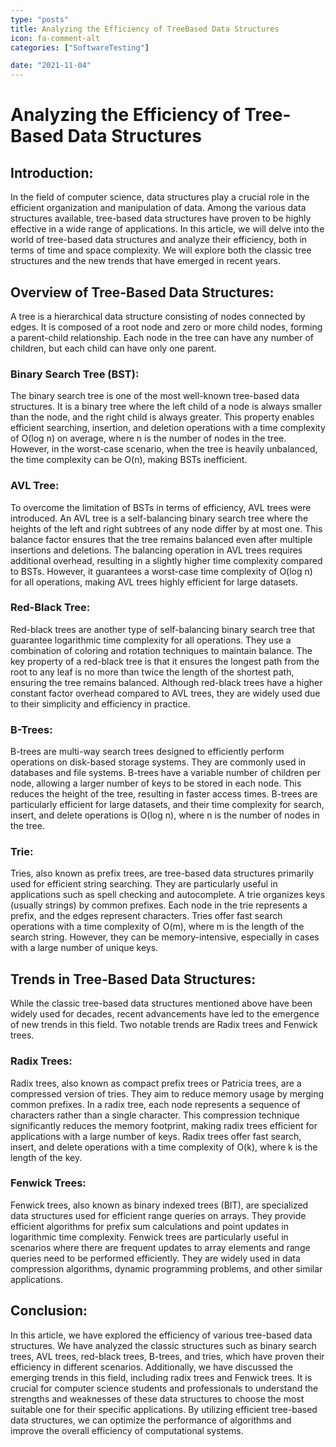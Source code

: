 ```yaml
---
type: "posts"
title: Analyzing the Efficiency of TreeBased Data Structures
icon: fa-comment-alt
categories: ["SoftwareTesting"]

date: "2021-11-04"
---
```




# Analyzing the Efficiency of Tree-Based Data Structures

## Introduction:
In the field of computer science, data structures play a crucial role in the efficient organization and manipulation of data. Among the various data structures available, tree-based data structures have proven to be highly effective in a wide range of applications. In this article, we will delve into the world of tree-based data structures and analyze their efficiency, both in terms of time and space complexity. We will explore both the classic tree structures and the new trends that have emerged in recent years.

## Overview of Tree-Based Data Structures:
A tree is a hierarchical data structure consisting of nodes connected by edges. It is composed of a root node and zero or more child nodes, forming a parent-child relationship. Each node in the tree can have any number of children, but each child can have only one parent.

### Binary Search Tree (BST):
The binary search tree is one of the most well-known tree-based data structures. It is a binary tree where the left child of a node is always smaller than the node, and the right child is always greater. This property enables efficient searching, insertion, and deletion operations with a time complexity of O(log n) on average, where n is the number of nodes in the tree. However, in the worst-case scenario, when the tree is heavily unbalanced, the time complexity can be O(n), making BSTs inefficient.

### AVL Tree:
To overcome the limitation of BSTs in terms of efficiency, AVL trees were introduced. An AVL tree is a self-balancing binary search tree where the heights of the left and right subtrees of any node differ by at most one. This balance factor ensures that the tree remains balanced even after multiple insertions and deletions. The balancing operation in AVL trees requires additional overhead, resulting in a slightly higher time complexity compared to BSTs. However, it guarantees a worst-case time complexity of O(log n) for all operations, making AVL trees highly efficient for large datasets.

### Red-Black Tree:
Red-black trees are another type of self-balancing binary search tree that guarantee logarithmic time complexity for all operations. They use a combination of coloring and rotation techniques to maintain balance. The key property of a red-black tree is that it ensures the longest path from the root to any leaf is no more than twice the length of the shortest path, ensuring the tree remains balanced. Although red-black trees have a higher constant factor overhead compared to AVL trees, they are widely used due to their simplicity and efficiency in practice.

### B-Trees:
B-trees are multi-way search trees designed to efficiently perform operations on disk-based storage systems. They are commonly used in databases and file systems. B-trees have a variable number of children per node, allowing a larger number of keys to be stored in each node. This reduces the height of the tree, resulting in faster access times. B-trees are particularly efficient for large datasets, and their time complexity for search, insert, and delete operations is O(log n), where n is the number of nodes in the tree.

### Trie:
Tries, also known as prefix trees, are tree-based data structures primarily used for efficient string searching. They are particularly useful in applications such as spell checking and autocomplete. A trie organizes keys (usually strings) by common prefixes. Each node in the trie represents a prefix, and the edges represent characters. Tries offer fast search operations with a time complexity of O(m), where m is the length of the search string. However, they can be memory-intensive, especially in cases with a large number of unique keys.

## Trends in Tree-Based Data Structures:
While the classic tree-based data structures mentioned above have been widely used for decades, recent advancements have led to the emergence of new trends in this field. Two notable trends are Radix trees and Fenwick trees.

### Radix Trees:
Radix trees, also known as compact prefix trees or Patricia trees, are a compressed version of tries. They aim to reduce memory usage by merging common prefixes. In a radix tree, each node represents a sequence of characters rather than a single character. This compression technique significantly reduces the memory footprint, making radix trees efficient for applications with a large number of keys. Radix trees offer fast search, insert, and delete operations with a time complexity of O(k), where k is the length of the key.

### Fenwick Trees:
Fenwick trees, also known as binary indexed trees (BIT), are specialized data structures used for efficient range queries on arrays. They provide efficient algorithms for prefix sum calculations and point updates in logarithmic time complexity. Fenwick trees are particularly useful in scenarios where there are frequent updates to array elements and range queries need to be performed efficiently. They are widely used in data compression algorithms, dynamic programming problems, and other similar applications.

## Conclusion:
In this article, we have explored the efficiency of various tree-based data structures. We have analyzed the classic structures such as binary search trees, AVL trees, red-black trees, B-trees, and tries, which have proven their efficiency in different scenarios. Additionally, we have discussed the emerging trends in this field, including radix trees and Fenwick trees. It is crucial for computer science students and professionals to understand the strengths and weaknesses of these data structures to choose the most suitable one for their specific applications. By utilizing efficient tree-based data structures, we can optimize the performance of algorithms and improve the overall efficiency of computational systems.